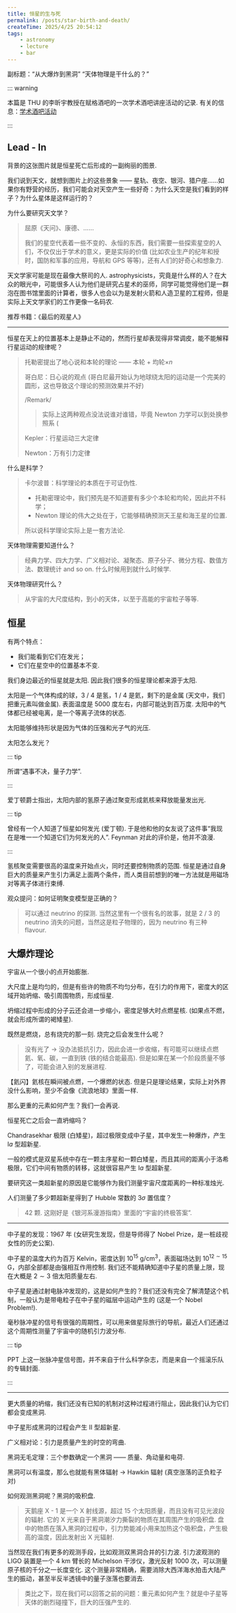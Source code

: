 ```yaml
---
title: 恒星的生与死
permalink: /posts/star-birth-and-death/
createTime: 2025/4/25 20:54:12
tags:
    - astronomy
    - lecture
    - bar
---
```

副标题：“从大爆炸到黑洞” “天体物理是干什么的？”

::: warning

本篇是 THU 的李昕宇教授在赋格酒吧的一次学术酒吧讲座活动的记录. 有关的信息：[学术酒吧活动](https://www.xiaohongshu.com/explore/68083338000000001c0143f8?app_platform=android&ignoreEngage=true&app_version=8.80.0&share_from_user_hidden=true&xsec_source=app_share&type=normal&xsec_token=CBbPB5pEU1iMb9bd64Rs8rYP7YSx5_1Gp1RKtZJzbCvmU=&author_share=1&xhsshare=WeixinSession&shareRedId=ODtDMjs9Sk02NzUyOTgwNjdJOTpGNUs7&apptime=1745412093&share_id=2b9280a43de44ab89504694aeafd3cfd&share_channel=wechat)

:::

## Lead - In

背景的这张图片就是恒星死亡后形成的一副绚丽的图景.

我们说到天文，就想到图片上的这些景象 —— 星轨、夜空、银河、猎户座……如果你有野营的经历，我们可能会对天空产生一些好奇：为什么天空是我们看到的样子？为什么星体是这样运行的？

为什么要研究天文学？

> 屈原《天问》、康德、……
>
> 我们的星空代表着一些不变的、永恒的东西，我们需要一些探索星空的人们，不仅仅出于学术的意义，更是实际的价值 (比如农业生产的纪年和授时，国防和军事的应用，导航和 GPS 等等)，还有人们的好奇心和想象力.

天文学家可能是现在最像大祭司的人. astrophysicists，究竟是什么样的人？在大众的眼光中，可能很多人认为他们是研究占星术的巫师，同学可能觉得他们是一群泡在图书馆里面的计算者，很多人也会以为是发射火箭和人造卫星的工程师，但是实际上天文学家们的工作更像一名码农.

推荐书籍：《最后的观星人》

---

恒星在天上的位置基本上是静止不动的，然而行星却表现得非常调皮，能不能解释行星运动的规律呢？

> 托勒密提出了地心说和本轮的理论 —— 本轮 + 均轮$\times n$
>
> 哥白尼：日心说的观点 (哥白尼最开始认为地球绕太阳的运动是一个完美的圆形，这也导致这个理论的预测效果并不好)
>
> /Remark/
>
> > 实际上这两种观点没法说谁对谁错，毕竟 Newton 力学可以到处换参照系 (
>
> Kepler：行星运动三大定律
>
> Newton：万有引力定律

什么是科学？

> 卡尔波普：科学理论的本质在于可证伪性.
>
> * 托勒密理论中，我们预先是不知道要有多少个本轮和均轮，因此并不科学；
> * Newton 理论的伟大之处在于，它能够精确预测天王星和海王星的位置.
>
> 所以说科学理论实际上是一套方法论.

天体物理需要知道什么？

> 经典力学、四大力学、广义相对论、凝聚态、原子分子、微分方程、数值方法、数理统计 and so on. 什么时候用到就什么时候学.

天体物理研究什么？

> 从宇宙的大尺度结构，到小的天体，以至于高能的宇宙粒子等等.

## 恒星

有两个特点：

* 我们能看到它们在发光；
* 它们在星空中的位置基本不变.

我们身边最近的恒星就是太阳. 因此我们很多的恒星理论都来源于太阳.

太阳是一个气体构成的球，3 / 4 是氢，1 / 4 是氦，剩下的是金属 (天文中，我们把重元素叫做金属). 表面温度是 5000 度左右，内部可能达到百万度. 太阳中的气体都已经被电离，是一个等离子流体的状态.

太阳能够维持形状是因为气体的压强和光子气的光压.

太阳怎么发光？

::: tip

所谓“遇事不决，量子力学”.

:::

爱丁顿爵士指出，太阳内部的氢原子通过聚变形成氦核来释放能量发出光.

::: tip

曾经有一个人知道了恒星如何发光 (爱丁顿). 于是他和他的女友说了这件事“我现在是唯一一个知道它们为何发光的人”. Feynman 对此的评价是，他并不浪漫.

:::

氢核聚变需要很高的温度来开始点火，同时还要控制物质的范围. 恒星是通过自身巨大的质量来产生引力满足上面两个条件，而人类目前想到的唯一方法就是用磁场对等离子体进行束缚.

观众提问：如何证明聚变模型是正确的？

> 可以通过 neutrino 的探测. 当然这里有一个很有名的故事，就是 2 / 3 的 neutrino 消失的问题，当然这是粒子物理的，因为 neutrino 有三种 flavour.

## 大爆炸理论

宇宙从一个很小的点开始膨胀.

大尺度上是均匀的，但是有些许的物质不均匀分布，在引力的作用下，密度大的区域开始坍缩、吸引周围物质，形成恒星.

坍缩过程中形成的分子云还会进一步缩小，密度足够大时点燃星核. (如果点不燃，就会形成所谓的褐矮星).

既然是燃烧，总有烧完的那一刻. 烧完之后会发生什么呢？

> 没有光了 $\longrightarrow$ 没办法抵抗引力，因此会进一步收缩，有可能可以继续点燃氦、氧、碳，一直到铁 (铁的结合能最高). 但是如果在某一个阶段质量不够了，可能会进入别的发展进程.

【氦闪】氦核在瞬间被点燃，一个爆燃的状态. 但是只是理论结果，实际上对外界没什么影响，至少不会像《流浪地球》里面一样.

那么更重的元素如何产生？我们一会再说.

恒星死亡之后会一直坍缩吗？

Chandrasekhar 极限 (白矮星)，超过极限变成中子星，其中发生一种爆炸，产生 $\text{I}a$ 型超新星.

一般的模式是双星系统中存在一颗主序星和一颗白矮星，而且其间的距离小于洛希极限，它们中间有物质的转移，这就很容易产生 $\text{I}a$ 型超新星.

要研究这一类超新星的原因是它能够作为我们测量宇宙尺度距离的一种标准烛光.

人们测量了多少颗超新星得到了 Hubble 常数的 $3\sigma$ 置信度？

> 42 颗. 这刚好是《银河系漫游指南》里面的“宇宙的终极答案”.

---

中子星的发现：1967 年 (女研究生发现，但是导师得了 Nobel Prize，是一桩歧视女性的历史公案).

中子星的温度大约为百万 Kelvin，密度达到 $10^{15}\text{ g/cm}^3$，表面磁场达到 $10^{12\sim15}\text{ G}$，内部全部都是由强相互作用控制. 我们还不能精确知道中子星的质量上限，现在大概是 $2\sim3$ 倍太阳质量左右.

中子星是通过射电脉冲发现的，这是如何产生的？我们还没有完全了解清楚这个机制，一般认为是带电粒子在中子星的磁层中运动产生的 (这是一个 Nobel Problem!).

毫秒脉冲星的信号有很强的周期性，可以用来做星际旅行的导航，最近人们还通过这个周期性测量了宇宙中的随机引力波分布.

::: tip

PPT 上这一张脉冲星信号图，并不来自于什么科学杂志，而是来自一个摇滚乐队的专辑封面.

:::

---

更大质量的坍缩，我们还没有已知的机制对这种过程进行阻止，因此我们认为它们都会变成黑洞.

中子星形成黑洞的过程会产生 $\text{II}$ 型超新星.

广义相对论：引力是质量产生的时空的弯曲.

黑洞无毛定理：三个参数确定一个黑洞 —— 质量、角动量和电荷.

黑洞可以有温度，那么也就能有黑体辐射 $\longrightarrow$ Hawkin 辐射 (真空涨落的正负粒子对)

如何观测黑洞呢？黑洞的吸积盘.

> 天鹅座 X - 1 是一个 X 射线源，超过 15 个太阳质量，而且没有可见光波段的辐射. 它的 X 光来自于黑洞潮汐力撕裂的物质在其周围产生的吸积盘. 盘中的物质在落入黑洞的过程中，引力势能减小用来加热这个吸积盘，产生极高的温度，因此发射出 X 光辐射.

当然现在我们有更多的观测手段，比如观测双黑洞合并的引力波. 引力波观测的 LIGO 装置是一个 $4\text{ km}$ 臂长的 Michelson 干涉仪，激光反射 1000 次，可以测量原子核的千分之一长度变化. 这个测量非常精确，需要消除大西洋海水拍击大陆产生的振动，甚至半反半透镜中的量子涨落也要消去.

> 类比之下，现在我们可以回答之前的问题：重元素如何产生？就是中子星等天体的剧烈碰撞下，巨大的压强产生的.